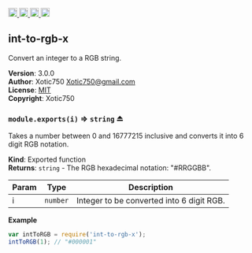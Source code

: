 <a href="https://travis-ci.org/Xotic750/int-to-rgb-x"
   title="Travis status">
<img
   src="https://travis-ci.org/Xotic750/int-to-rgb-x.svg?branch=master"
   alt="Travis status" height="18"/>
</a>
<a href="https://david-dm.org/Xotic750/int-to-rgb-x"
   title="Dependency status">
<img src="https://david-dm.org/Xotic750/int-to-rgb-x.svg"
   alt="Dependency status" height="18"/>
</a>
<a href="https://david-dm.org/Xotic750/int-to-rgb-x#info=devDependencies"
   title="devDependency status">
<img src="https://david-dm.org/Xotic750/int-to-rgb-x/dev-status.svg"
   alt="devDependency status" height="18"/>
</a>
<a href="https://badge.fury.io/js/int-to-rgb-x" title="npm version">
<img src="https://badge.fury.io/js/int-to-rgb-x.svg"
   alt="npm version" height="18"/>
</a>
<a name="module_int-to-rgb-x"></a>

## int-to-rgb-x
Convert an integer to a RGB string.

**Version**: 3.0.0  
**Author**: Xotic750 <Xotic750@gmail.com>  
**License**: [MIT](&lt;https://opensource.org/licenses/MIT&gt;)  
**Copyright**: Xotic750  
<a name="exp_module_int-to-rgb-x--module.exports"></a>

### `module.exports(i)` ⇒ <code>string</code> ⏏
Takes a number between 0 and 16777215 inclusive and converts it
into 6 digit RGB notation.

**Kind**: Exported function  
**Returns**: <code>string</code> - The RGB hexadecimal notation: "#RRGGBB".  

| Param | Type | Description |
| --- | --- | --- |
| i | <code>number</code> | Integer to be converted into 6 digit RGB. |

**Example**  
```js
var intToRGB = require('int-to-rgb-x');
intToRGB(1); // "#000001"
```
